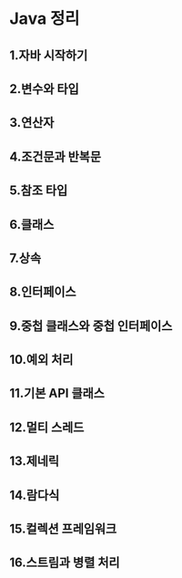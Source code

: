 # Java 정리

## 1.자바 시작하기
## 2.변수와 타입
## 3.연산자
## 4.조건문과 반복문
## 5.참조 타입
## 6.클래스
## 7.상속
## 8.인터페이스
## 9.중첩 클래스와 중첩 인터페이스
## 10.예외 처리
## 11.기본 API 클래스
## 12.멀티 스레드
## 13.제네릭
## 14.람다식
## 15.컬렉션 프레임워크
## 16.스트림과 병렬 처리


